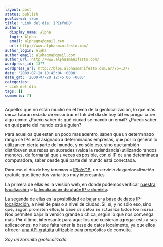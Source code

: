 ```yaml
---
layout: post
status: publish
published: true
title: 'Link del día: IPInfoDB'
author:
  display_name: Alpha
  login: Alpha
  email: alphagma@gmail.com
  url: http://www.alphasmanifesto.com/
author_login: Alpha
author_email: alphagma@gmail.com
author_url: http://www.alphasmanifesto.com/
wordpress_id: 1377
wordpress_url: http://blog.alphasmanifesto.com.ar/?p=1377
date: '2009-07-20 10:45:06 +0000'
date_gmt: '2009-07-20 12:45:06 +0000'
categories:
- Link del día
tags: []
comments: []
---
```


Aquellos que no están mucho en el tema de la geolocalización, lo que más cerca habrán estado de encontrar el link del día de hoy útil es preguntarse algo como:  ¿Puedo saber de qué ciudad se mandó un email?  ¿Puedo saber en qué parte del mundo está alguien?

Para aquellos que están un poco más adentro, saben que un determinado rango de IPs está asignado a determinadas empresas, que por lo general lo utilizan en cierta parte del mundo, y no sólo eso, sino que también distribuyen sus redes en subredes (valga la redundancia) utilizando rangos menores, de forma tal que a veces es posible, con el IP de una determinada computadora, saber desde qué parte del mundo está conectada.

Para eso el día de hoy tenemos a <a href="http://ipinfodb.com/">IPInfoDB</a>, un servicio de geolocalización gratuito que tiene dos variantes muy interesantes.

La primera de ellas es la versión web, en donde podemos verificar <a href="http://ipinfodb.com/my_ip_location.php">nuestra localización</a> o <a href="http://ipinfodb.com/ip_locator.php">la localización de algún IP o dominio</a>.

La segunda de ellas es la posibilidad de <a href="http://ipinfodb.com/ip_database.php">bajar una base de datos IP-localización</a>, a nivel de país o a nivel de ciudad. Sí, sí, y no sólo eso, sino que, según prometen ellos, la base de datos se actualiza todos los meses. Nos permiten bajar la versión grande o chica, según lo que nos convenga más. Por último, interesante para aquellos que quisieran agregar esto a sus aplicaciones: no hace falta tener la base de datos localmente, ya que ellos ofrecen <a href="http://ipinfodb.com/ip_location_api.php">una API gratuita</a> utilizable para propósitos de consulta.

_Soy un zorrinito geolocalizado._
